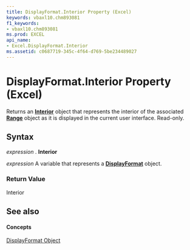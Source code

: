 ```yaml
---
title: DisplayFormat.Interior Property (Excel)
keywords: vbaxl10.chm893081
f1_keywords:
- vbaxl10.chm893081
ms.prod: EXCEL
api_name:
- Excel.DisplayFormat.Interior
ms.assetid: c0687719-345c-4f64-d769-5be234489027
---
```



# DisplayFormat.Interior Property (Excel)

Returns an  **[Interior](interior-object-excel.md)** object that represents the interior of the associated **[Range](range-object-excel.md)** object as it is displayed in the current user interface. Read-only.


## Syntax

 _expression_ . **Interior**

 _expression_ A variable that represents a **[DisplayFormat](displayformat-object-excel.md)** object.


### Return Value

Interior


## See also


#### Concepts


[DisplayFormat Object](displayformat-object-excel.md)

